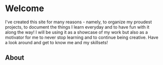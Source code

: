 # Welcome 

I've created this site for many reasons - namely, to organize my proudest projects, to document the things I learn everyday and to have fun with it along the way! I will be using it as a showcase of my work but also as a motivator for me to never stop learning and to continue being creative. Have a look around and get to know me and my skillsets!

## About 

